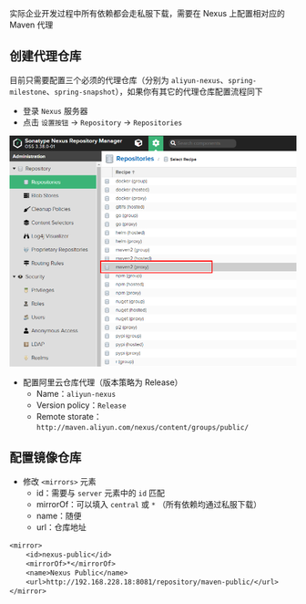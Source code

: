实际企业开发过程中所有依赖都会走私服下载，需要在 Nexus 上配置相对应的 Maven 代理

## 创建代理仓库

目前只需要配置三个必须的代理仓库（分别为 `aliyun-nexus`、`spring-milestone`、`spring-snapshot`），如果你有其它的代理仓库配置流程同下

- 登录 `Nexus` 服务器
- 点击 `设置按钮` -> `Repository` -> `Repositories`

![image-20220305211128496](assets/image-20220305211128496.png)

- 配置阿里云仓库代理（版本策略为 Release）
  - Name：`aliyun-nexus`
  - Version policy：`Release`
  - Remote storate：`http://maven.aliyun.com/nexus/content/groups/public/`



## 配置镜像仓库

- 修改 `<mirrors>` 元素
  - id：需要与 `server` 元素中的 `id` 匹配
  - mirrorOf：可以填入 `central` 或 `*` （所有依赖均通过私服下载）
  - name：随便
  - url：仓库地址

```
<mirror>
	<id>nexus-public</id>
	<mirrorOf>*</mirrorOf>
	<name>Nexus Public</name>
	<url>http://192.168.228.18:8081/repository/maven-public/</url>
</mirror>
```

